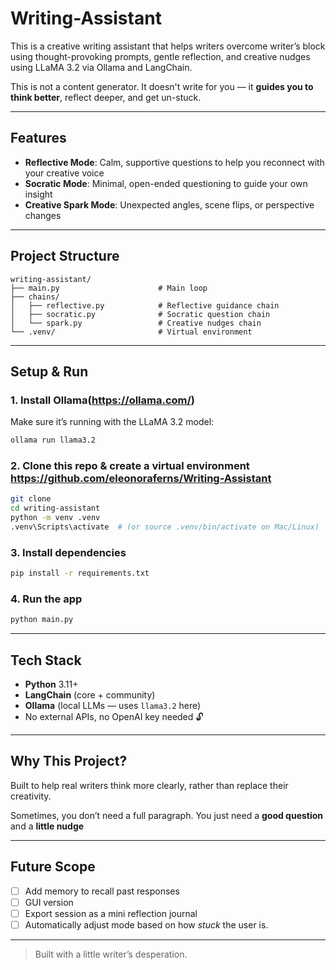 # Writing-Assistant


This is a creative writing assistant that helps writers overcome writer’s block using thought-provoking prompts, gentle reflection, and creative nudges using LLaMA 3.2 via Ollama and LangChain.

This is not a content generator. It doesn't write for you — it **guides you to think better**, reflect deeper, and get un-stuck.

---

## Features

* **Reflective Mode**: Calm, supportive questions to help you reconnect with your creative voice
* **Socratic Mode**: Minimal, open-ended questioning to guide your own insight
* **Creative Spark Mode**: Unexpected angles, scene flips, or perspective changes

---

## Project Structure

```
writing-assistant/
├── main.py                      # Main loop
├── chains/
│   ├── reflective.py            # Reflective guidance chain
│   ├── socratic.py              # Socratic question chain
│   └── spark.py                 # Creative nudges chain
└── .venv/                       # Virtual environment

```

---

## Setup & Run

### 1. Install Ollama(https://ollama.com/)

Make sure it’s running with the LLaMA 3.2 model:

```bash
ollama run llama3.2
```


### 2. Clone this repo & create a virtual environment https://github.com/eleonoraferns/Writing-Assistant

```bash
git clone 
cd writing-assistant
python -m venv .venv
.venv\Scripts\activate  # (or source .venv/bin/activate on Mac/Linux)
```

### 3. Install dependencies

```bash
pip install -r requirements.txt
```

### 4. Run the app

```bash
python main.py
```

---

## Tech Stack

* **Python** 3.11+
* **LangChain** (core + community)
* **Ollama** (local LLMs — uses `llama3.2` here)
* No external APIs, no OpenAI key needed 🔓

---

## Why This Project?

Built to help real writers think more clearly, rather than replace their creativity.

Sometimes, you don’t need a full paragraph.
You just need a **good question** and a **little nudge** 

---

## Future Scope

* [ ] Add memory to recall past responses
* [ ] GUI version
* [ ] Export session as a mini reflection journal
* [ ] Automatically adjust mode based on how *stuck* the user is.

---

> Built with a little writer’s desperation.


